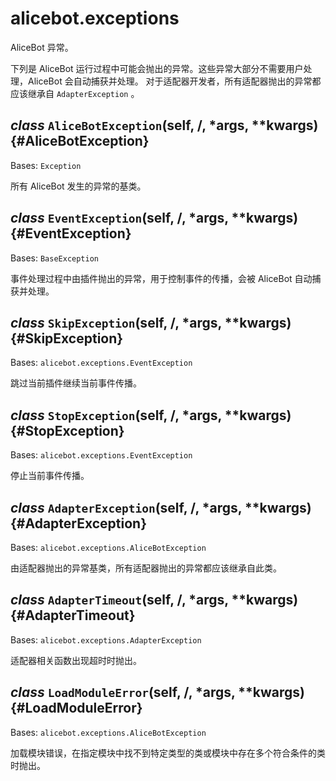 # alicebot.exceptions

AliceBot 异常。

下列是 AliceBot 运行过程中可能会抛出的异常。这些异常大部分不需要用户处理，AliceBot 会自动捕获并处理。
对于适配器开发者，所有适配器抛出的异常都应该继承自 `AdapterException` 。

## *class* `AliceBotException`(self, /, *args, **kwargs) {#AliceBotException}

Bases: `Exception`

所有 AliceBot 发生的异常的基类。

## *class* `EventException`(self, /, *args, **kwargs) {#EventException}

Bases: `BaseException`

事件处理过程中由插件抛出的异常，用于控制事件的传播，会被 AliceBot 自动捕获并处理。

## *class* `SkipException`(self, /, *args, **kwargs) {#SkipException}

Bases: `alicebot.exceptions.EventException`

跳过当前插件继续当前事件传播。

## *class* `StopException`(self, /, *args, **kwargs) {#StopException}

Bases: `alicebot.exceptions.EventException`

停止当前事件传播。

## *class* `AdapterException`(self, /, *args, **kwargs) {#AdapterException}

Bases: `alicebot.exceptions.AliceBotException`

由适配器抛出的异常基类，所有适配器抛出的异常都应该继承自此类。

## *class* `AdapterTimeout`(self, /, *args, **kwargs) {#AdapterTimeout}

Bases: `alicebot.exceptions.AdapterException`

适配器相关函数出现超时时抛出。

## *class* `LoadModuleError`(self, /, *args, **kwargs) {#LoadModuleError}

Bases: `alicebot.exceptions.AliceBotException`

加载模块错误，在指定模块中找不到特定类型的类或模块中存在多个符合条件的类时抛出。